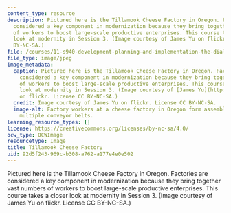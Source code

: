 ```yaml
---
content_type: resource
description: Pictured here is the Tillamook Cheese Factory in Oregon. Factories are
  considered a key component in modernization because they bring together vast numbers
  of workers to boost large-scale productive enterprises. This course takes a closer
  look at modernity in Session 3. (Image courtesy of James Yu on flickr. License CC
  BY-NC-SA.)
file: /courses/11-s940-development-planning-and-implementation-the-dialectic-of-theory-and-practice-fall-2015/92d5f243969cb308a762a177e4e0e502_11-s940f15.jpg
file_type: image/jpeg
image_metadata:
  caption: Pictured here is the Tillamook Cheese Factory in Oregon. Factories are
    considered a key component in modernization because they bring together vast numbers
    of workers to boost large-scale productive enterprises. This course takes a closer
    look at modernity in Session 3. (Image courtesy of [James Yu](http://www.flickr.com/photos/jamesyu/13042995)
    on flickr. License CC BY-NC-SA.)
  credit: Image courtesy of James Yu on flickr. License CC BY-NC-SA.
  image-alt: Factory workers at a cheese factory in Oregon form assembly lines around
    multiple conveyor belts.
learning_resource_types: []
license: https://creativecommons.org/licenses/by-nc-sa/4.0/
ocw_type: OCWImage
resourcetype: Image
title: Tillamook Cheese Factory
uid: 92d5f243-969c-b308-a762-a177e4e0e502
---
```

Pictured here is the Tillamook Cheese Factory in Oregon. Factories are considered a key component in modernization because they bring together vast numbers of workers to boost large-scale productive enterprises. This course takes a closer look at modernity in Session 3. (Image courtesy of James Yu on flickr. License CC BY-NC-SA.)